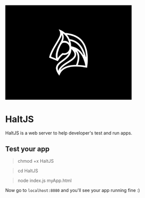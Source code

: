 <img src="IMG_3232.jpg" 
     width="400" 
     height="300"
     class="center" />
---
# HaltJS
HaltJS is a web server to help developer's test and run apps.

## Test your app
> chmod +x HaltJS

> cd HaltJS

> node index.js myApp.html

Now go to ``` localhost:8080 ``` and you'll see your app running fine :)
